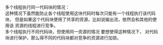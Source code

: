 多个线程执行同一代码块的情况：  
这种情况下虽然能防止各个线程使用这块代码时每次只能有一个线程执行该代码块，
但是如果这个代码块使用了共享的资源，比如说输出流，依然会和其他的使用该
资源的线程进行竞争。  
多个线程执行不同代码块，但使用同一资源的情况  要想使得这种情况下，
对代码块进行保护，那么得不同的代码块都对竞争的资源进行加锁。